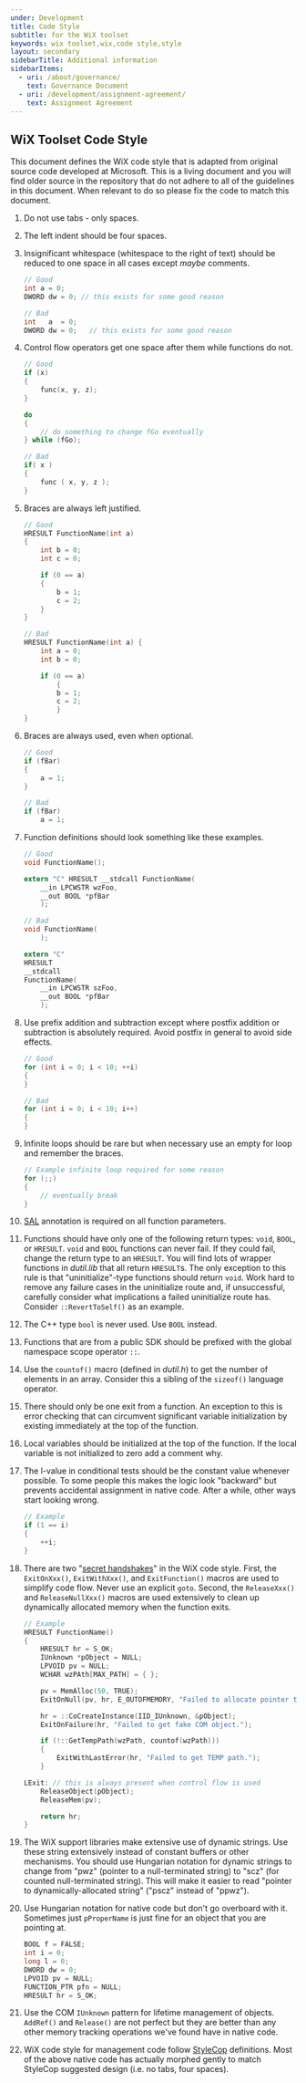 ```yaml
---
under: Development
title: Code Style
subtitle: for the WiX toolset
keywords: wix toolset,wix,code style,style
layout: secondary
sidebarTitle: Additional information
sidebarItems:
  - uri: /about/governance/
    text: Governance Document
  - uri: /development/assignment-agreement/
    text: Assignment Agreement
---
```


## WiX Toolset Code Style

This document defines the WiX code style that is adapted from original source code developed at Microsoft. This is a living document and you will find older source in the repository that do not adhere to all of the guidelines in this document. When relevant to do so please fix the code to match this document.

1. Do not use tabs - only spaces.

2. The left indent should be four spaces.

3. Insignificant whitespace (whitespace to the right of text) should be reduced to one space in all cases except _maybe_ comments.

    ``` c
    // Good
    int a = 0;
    DWORD dw = 0; // this exists for some good reason

    // Bad
    int   a  = 0;
    DWORD dw = 0;   // this exists for some good reason
    ```

4. Control flow operators get one space after them while functions do not.

    ``` c
    // Good
    if (x)
    {
        func(x, y, z);
    }

    do
    {
        // do something to change fGo eventually
    } while (fGo);

    // Bad
    if( x )
    {
        func ( x, y, z );
    }
    ```

5. Braces are always left justified.

    ``` c
    // Good
    HRESULT FunctionName(int a)
    {
        int b = 0;
        int c = 0;

        if (0 == a)
        {
            b = 1;
            c = 2;
        }
    }

    // Bad
    HRESULT FunctionName(int a) {
        int a = 0;
        int b = 0;

        if (0 == a)
            {
            b = 1;
            c = 2;
            }
    }
    ```

6. Braces are always used, even when optional.

    ``` c
    // Good
    if (fBar)
    {
        a = 1;
    }

    // Bad
    if (fBar)
        a = 1;
    ```

7. Function definitions should look something like these examples.

    ``` c
    // Good
    void FunctionName();

    extern "C" HRESULT __stdcall FunctionName(
        __in LPCWSTR wzFoo,
        __out BOOL *pfBar
        );

    // Bad
    void FunctionName(
        );

    extern "C"
    HRESULT
    __stdcall
    FunctionName(
        __in LPCWSTR szFoo,
        __out BOOL *pfBar
        );
    ```

8. Use prefix addition and subtraction except where postfix addition or subtraction is absolutely required. Avoid postfix in general to avoid side effects.

    ``` c
    // Good
    for (int i = 0; i < 10; ++i)
    {
    }

    // Bad
    for (int i = 0; i < 10; i++)
    {
    }
    ```

9. Infinite loops should be rare but when necessary use an empty for loop and remember the braces.

    ``` c
    // Example infinite loop required for some reason
    for (;;)
    {
        // eventually break
    }
    ```

10. [SAL](http://msdn.microsoft.com/en-us/library/windows/desktop/aa383701.aspx) annotation is required on all function parameters.

11. Functions should have only one of the following return types: `void`, `BOOL`, or `HRESULT`. `void` and `BOOL` functions can never fail. If they could fail, change the return type to an `HRESULT`. You will find lots of wrapper functions in _dutil.lib_ that all return `HRESULT`s. The only exception to this rule is that "uninitialize"-type functions should return `void`. Work hard to remove any failure cases in the uninitialize route and, if unsuccessful, carefully consider what implications a failed uninitialize route has. Consider `::RevertToSelf()` as an example.

12. The C++ type `bool` is never used. Use `BOOL` instead.

13. Functions that are from a public SDK should be prefixed with the global namespace scope operator `::`.

14. Use the `countof()` macro (defined in _dutil.h_) to get the number of elements in an array. Consider this a sibling of the `sizeof()` language operator.

15. There should only be one exit from a function. An exception to this is error checking that can circumvent significant variable initialization by existing immediately at the top of the function.

16. Local variables should be initialized at the top of the function. If the local variable is not initialized to zero add a comment why.

17. The l-value in conditional tests should be the constant value whenever possible. To some people this makes the logic look "backward" but prevents accidental assignment in native code. After a while, other ways start looking wrong.

    ``` c
    // Example
    if (1 == i)
    {
        ++i;
    }
    ```

18. There are two "[secret handshakes](http://blogs.msdn.com/b/oldnewthing/archive/2005/01/06/347666.aspx)" in the WiX code style. First, the `ExitOnXxx()`, `ExitWithXxx()`, and `ExitFunction()` macros are used to simplify code flow. Never use an explicit `goto`. Second, the `ReleaseXxx()` and `ReleaseNullXxx()` macros are used extensively to clean up dynamically allocated memory when the function exits.

    ``` c
    // Example
    HRESULT FunctionName()
    {
        HRESULT hr = S_OK;
        IUnknown *pObject = NULL;
        LPVOID pv = NULL;
        WCHAR wzPAth[MAX_PATH] = { };

        pv = MemAlloc(50, TRUE);
        ExitOnNull(pv, hr, E_OUTOFMEMORY, "Failed to allocate pointer to nothing.");

        hr = ::CoCreateInstance(IID_IUnknown, &pObject);
        ExitOnFailure(hr, "Failed to get fake COM object.");

        if (!::GetTempPath(wzPath, countof(wzPath)))
        {
            ExitWithLastError(hr, "Failed to get TEMP path.");
        }

    LExit: // this is always present when control flow is used
        ReleaseObject(pObject);
        ReleaseMem(pv);

        return hr;
    }
    ```

19. The WiX support libraries make extensive use of dynamic strings. Use these string extensively instead of constant buffers or other mechanisms. You should use Hungarian notation for dynamic strings to change from "pwz" (pointer to a null-terminated string) to "scz" (for counted null-terminated string). This will make it easier to read "pointer to dynamically-allocated string" ("pscz" instead of "ppwz").

20. Use Hungarian notation for native code but don't go overboard with it. Sometimes just `pProperName` is just fine for an object that you are pointing at.

    ``` c
    BOOL f = FALSE;
    int i = 0;
    long l = 0;
    DWORD dw = 0;
    LPVOID pv = NULL;
    FUNCTION_PTR pfn = NULL;
    HRESULT hr = S_OK;
    ```

21. Use the COM `IUnknown` pattern for lifetime management of objects. `AddRef()` and `Release()` are not perfect but they are better than any other memory tracking operations we've found have in native code.

22. WiX code style for management code follow [StyleCop](http://stylecop.codeplex.com/) definitions. Most of the above native code has actually morphed gently to match StyleCop suggested design (i.e. no tabs, four spaces).
